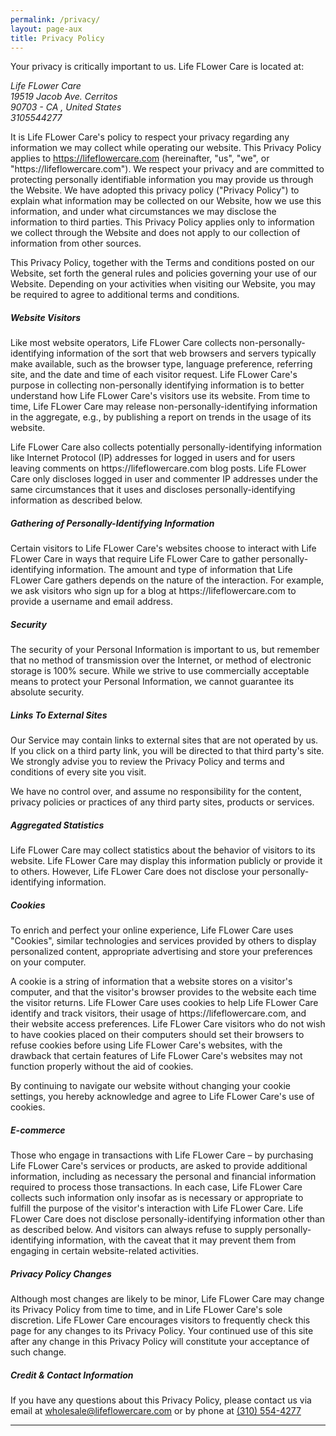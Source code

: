 ```yaml
---
permalink: /privacy/
layout: page-aux
title: Privacy Policy
---
```



<div class="disclaimer__body text-gray-dark editable">

  <p>Your privacy is critically important to us. Life FLower Care is located at:<br/>
    <address>
      Life FLower Care<br/>19519 Jacob Ave. Cerritos <br />90703 - CA , United States<br/>3105544277
    </address>
  </p>

  <p>It is Life FLower Care's policy to respect your privacy regarding any information we may collect while operating our website. This Privacy Policy applies to <a href="https://lifeflowercare.com">https://lifeflowercare.com</a> (hereinafter, "us", "we", or "https://lifeflowercare.com"). We respect your privacy and are committed to protecting personally identifiable information you may provide us through the Website. We have adopted this privacy policy ("Privacy Policy") to explain what information may be collected on our Website, how we use this information, and under what circumstances we may disclose the information to third parties. This Privacy Policy applies only to information we collect through the Website and does not apply to our collection of information from other sources.</p>
  <p>This Privacy Policy, together with the Terms and conditions posted on our Website, set forth the general rules and policies governing your use of our Website. Depending on your activities when visiting our Website, you may be required to agree to additional terms and conditions.</p>

  <h5>Website Visitors</h5>
  <p>Like most website operators, Life FLower Care collects non-personally-identifying information of the sort that web browsers and servers typically make available, such as the browser type, language preference, referring site, and the date and time of each visitor request. Life FLower Care's purpose in collecting non-personally identifying information is to better understand how Life FLower Care's visitors use its website. From time to time, Life FLower Care may release non-personally-identifying information in the aggregate, e.g., by publishing a report on trends in the usage of its website.</p>
  <p>Life FLower Care also collects potentially personally-identifying information like Internet Protocol (IP) addresses for logged in users and for users leaving comments on https://lifeflowercare.com blog posts. Life FLower Care only discloses logged in user and commenter IP addresses under the same circumstances that it uses and discloses personally-identifying information as described below.</p>
  
  <h5>Gathering of Personally-Identifying Information</h5>
  <p>Certain visitors to Life FLower Care's websites choose to interact with Life FLower Care in ways that require Life FLower Care to gather personally-identifying information. The amount and type of information that Life FLower Care gathers depends on the nature of the interaction. For example, we ask visitors who sign up for a blog at https://lifeflowercare.com to provide a username and email address.</p>
  
  <h5>Security</h5>
  <p>The security of your Personal Information is important to us, but remember that no method of transmission over the Internet, or method of electronic storage is 100% secure. While we strive to use commercially acceptable means to protect your Personal Information, we cannot guarantee its absolute security.</p>
  
  <h5>Links To External Sites</h5>
  <p>Our Service may contain links to external sites that are not operated by us. If you click on a third party link, you will be directed to that third party's site. We strongly advise you to review the Privacy Policy and terms and conditions of every site you visit.</p>
  <p>We have no control over, and assume no responsibility for the content, privacy policies or practices of any third party sites, products or services.</p>
  
  <h5>Aggregated Statistics</h5>
  <p>Life FLower Care may collect statistics about the behavior of visitors to its website. Life FLower Care may display this information publicly or provide it to others. However, Life FLower Care does not disclose your personally-identifying information.</p>
  
  <h5>Cookies</h5>
  <p>To enrich and perfect your online experience, Life FLower Care uses "Cookies", similar technologies and services provided by others to display personalized content, appropriate advertising and store your preferences on your computer.</p>
  <p>A cookie is a string of information that a website stores on a visitor's computer, and that the visitor's browser provides to the website each time the visitor returns. Life FLower Care uses cookies to help Life FLower Care identify and track visitors, their usage of https://lifeflowercare.com, and their website access preferences. Life FLower Care visitors who do not wish to have cookies placed on their computers should set their browsers to refuse cookies before using Life FLower Care's websites, with the drawback that certain features of Life FLower Care's websites may not function properly without the aid of cookies.</p>
  <p>By continuing to navigate our website without changing your cookie settings, you hereby acknowledge and agree to Life FLower Care's use of cookies.</p>
  
  <h5>E-commerce</h5>
  <p>Those who engage in transactions with Life FLower Care – by purchasing Life FLower Care's services or products, are asked to provide additional information, including as necessary the personal and financial information required to process those transactions. In each case, Life FLower Care collects such information only insofar as is necessary or appropriate to fulfill the purpose of the visitor's interaction with Life FLower Care. Life FLower Care does not disclose personally-identifying information other than as described below. And visitors can always refuse to supply personally-identifying information, with the caveat that it may prevent them from engaging in certain website-related activities.</p>
  
  <h5>Privacy Policy Changes</h5>
  <p>Although most changes are likely to be minor, Life FLower Care may change its Privacy Policy from time to time, and in Life FLower Care's sole discretion. Life FLower Care encourages visitors to frequently check this page for any changes to its Privacy Policy. Your continued use of this site after any change in this Privacy Policy will constitute your acceptance of such change.</p>
  
  <h5>Credit & Contact Information</h5>
  If you have any questions about this Privacy Policy, please contact us via email at <a href="mailto:wholesale@lifeflowercare.com">wholesale@lifeflowercare.com</a>	or by phone at <a href="tel:3105544277">(310) 554-4277</a>

</div>

---
